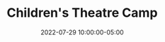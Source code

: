 ---
date: 2022-07-29 10:00:00-05:00
dates: 10 am daily from Jul 25 2022 thru Jul 29 2022
draft: false
durationMinutes: 240
title: Children's Theatre Camp
---